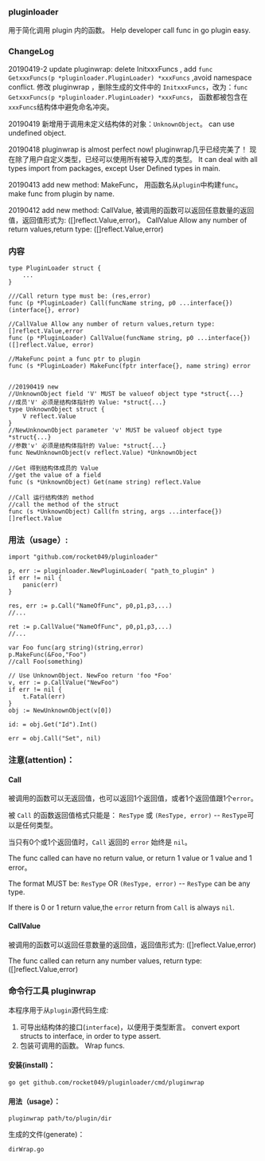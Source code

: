 ### pluginloader
用于简化调用 plugin 内的函数。 Help developer call func in go plugin easy.

### ChangeLog

20190419-2 update pluginwrap: delete InitxxxFuncs , add `func GetxxxFuncs(p *pluginloader.PluginLoader) *xxxFuncs` ,avoid namespace conflict.
修改 pluginwrap ，删除生成的文件中的 `InitxxxFuncs`，改为：`func GetxxxFuncs(p *pluginloader.PluginLoader) *xxxFuncs`，
函数都被包含在 `xxxFuncs`结构体中避免命名冲突。

20190419 新增用于调用未定义结构体的对象：`UnknownObject`。 can use undefined object.

20190418 pluginwrap is almost perfect now! pluginwrap几乎已经完美了！
现在除了用户自定义类型，已经可以使用所有被导入库的类型。
It can deal with all types import from packages, except User Defined types in main.

20190413 add new method: MakeFunc，
用函数名从`plugin`中构建`func`。
make func from plugin by name.

20190412 add new method: CallValue, 
被调用的函数可以返回任意数量的返回值，返回值形式为: ([]reflect.Value,error)。
CallValue Allow any number of return values,return type: ([]reflect.Value,error)


### 内容

```
type PluginLoader struct {
	...
}

///Call return type must be: (res,error)
func (p *PluginLoader) Call(funcName string, p0 ...interface{}) (interface{}, error)

//CallValue Allow any number of return values,return type: []reflect.Value,error
func (p *PluginLoader) CallValue(funcName string, p0 ...interface{}) ([]reflect.Value, error)

//MakeFunc point a func ptr to plugin
func (s *PluginLoader) MakeFunc(fptr interface{}, name string) error 


//20190419 new
//UnknownObject field 'V' MUST be valueof object type *struct{...}
//成员'V' 必须是结构体指针的 Value: *struct{...}
type UnknownObject struct {
	V reflect.Value
}
//NewUnknownObject parameter 'v' MUST be valueof object type *struct{...}
//参数'v' 必须是结构体指针的 Value: *struct{...}
func NewUnknownObject(v reflect.Value) *UnknownObject 

//Get 得到结构体成员的 Value
//get the value of a field
func (s *UnknownObject) Get(name string) reflect.Value

//Call 运行结构体的 method
//call the method of the struct
func (s *UnknownObject) Call(fn string, args ...interface{}) []reflect.Value
```

### 用法（usage）:

```
import "github.com/rocket049/pluginloader"

p, err := pluginloader.NewPluginLoader( "path_to_plugin" )
if err != nil {
	panic(err)
}

res, err := p.Call("NameOfFunc", p0,p1,p3,...)
//...

ret := p.CallValue("NameOfFunc", p0,p1,p3,...)
//...

var Foo func(arg string)(string,error)
p.MakeFunc(&Foo,"Foo")
//call Foo(something)

// Use UnknownObject. NewFoo return 'foo *Foo'
v, err := p.CallValue("NewFoo")
if err != nil {
	t.Fatal(err)
}
obj := NewUnknownObject(v[0])

id: = obj.Get("Id").Int()

err = obj.Call("Set", nil)

```

### 注意(attention)：

#### Call
被调用的函数可以无返回值，也可以返回1个返回值，或者1个返回值跟1个`error`。

被 `Call` 的函数返回值格式只能是： `ResType` 或 `(ResType, error)` -- `ResType`可以是任何类型。

当只有0个或1个返回值时，`Call` 返回的 `error` 始终是 `nil`。

The func called can have no return value, or return 1 value or 1 value and 1 error。

The format MUST be: `ResType` OR `(ResType, error)` -- `ResType` can be any type.

If there is 0 or 1 return value,the `error` return from `Call` is always `nil`.

#### CallValue
被调用的函数可以返回任意数量的返回值，返回值形式为: ([]reflect.Value,error)

The func called can return any number values, return type: ([]reflect.Value,error)

### 命令行工具 pluginwrap
本程序用于从`plugin`源代码生成:

1. 可导出结构体的接口(`interface`)，以便用于类型断言。 convert export structs to interface, in order to type assert.
2. 包装可调用的函数。 Wrap funcs.

#### 安装(install)：

`go get github.com/rocket049/pluginloader/cmd/pluginwrap`

#### 用法（usage）：

`pluginwrap path/to/plugin/dir`

生成的文件(generate)：

`dirWrap.go`